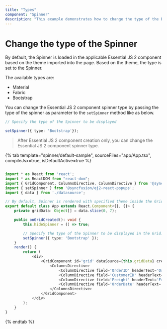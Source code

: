 ```yaml
---
title: "Types"
component: "Spinner"
description: "This example demonstrates how to change the type of the Essential JS 2 Spinner control based on theme."
---
```


# Change the type of the Spinner

By default, the Spinner is loaded in the applicable Essential JS 2 component based on the theme imported into
the page. Based on the theme, the type is set to the Spinner.

The available types are:
* Material
* Fabric
* Bootstrap

You can change the Essential JS 2 component spinner type by passing the type of the spinner as parameter to the `setSpinner` method like as below.

```typescript
// Specify the type of the Spinner to be displayed

setSpinner({ type: 'Bootstrap'});
```

> After Essential JS 2 component creation only, you can change the Essential JS 2 component spinner type.

{% tab template="spinner/default-sample", sourceFiles="app/App.tsx",  compileJsx=true, isDefaultActive=true %}

```typescript

import * as React from 'react';
import * as ReactDOM from "react-dom";
import { GridComponent, ColumnsDirective, ColumnDirective } from '@syncfusion/ej2-react-grids';
import { setSpinner } from '@syncfusion/ej2-react-popups';
import { data } from './datasource';

// By default, Spinner is rendered with specified theme inside the Grid component.
export default class App extends React.Component<{}, {}> {
    private gridData: Object[] = data.slice(0, 7);

    public onGridCreated(): void {
        this.hideSpinner = () => true;

        // Specify the type of the Spinner to be displayed in the Grid.
        setSpinner({ type: 'Bootstrap' });
    }
    render() {
        return (
            <div>
                <GridComponent id='grid' dataSource={this.gridData} created={this.onGridCreated}>
                    <ColumnsDirective>
                        <ColumnDirective field='OrderID' headerText='Order ID' width='120' textAlign='right' type='number'></ColumnDirective>
                        <ColumnDirective field='CustomerID' headerText='Customer ID' width='140' type='string'></ColumnDirective>
                        <ColumnDirective field='Freight' headerText='Freight' width='120' format='C' textAlign='right'></ColumnDirective>
                        <ColumnDirective field='OrderDate' headerText='Order Date' width='140' format='yMd' textAlign='right'></ColumnDirective>
                    </ColumnsDirective>
                </GridComponent>
            </div>
        );
    }
}

```

{% endtab %}